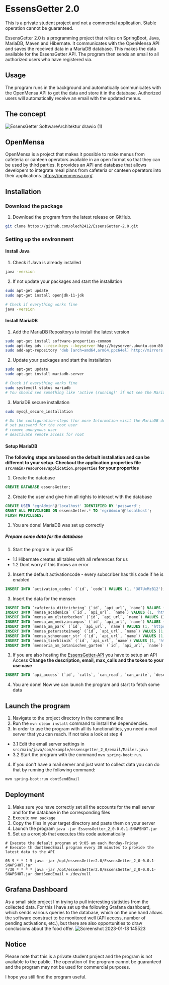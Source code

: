 # EssensGetter 2.0

This is a private student project and not a commercial application. Stable operation cannot be guaranteed.

EssensGetter 2.0 is a programming project that relies on SpringBoot, Java, MariaDB, Maven and Hibernate. It communicates with the OpenMensa API and saves the received data in a MariaDB database. This makes the data available for the EssensGetter API. The program then sends an email to all authorized users who have registered via.

## Usage

The program runs in the background and automatically communicates with the OpenMensa API to get the data and store it in the database. Authorized users will automatically receive an email with the updated menus.

## The concept
![EssensGetter SoftwareArchitektur drawio (1)](https://user-images.githubusercontent.com/76694468/212769942-63c4dd74-2664-4111-9736-429c27f669c5.png)


## OpenMensa
OpenMensa is a project that makes it possible to make menus from cafeteria or canteen operators available in an open format so that they can be used by third parties. It provides an API and database that allows developers to integrate meal plans from cafeteria or canteen operators into their applications. https://openmensa.org/.

## Installation

### Download the package
1. Download the program from the latest release on GitHub.
```bash
git clone https://github.com/olech2412/EssensGetter-2.0.git
```

### Setting up the environment

#### Install Java
1. Check if Java is already installed
```bash
java -version
```
2. If not update your packages and start the installation
```bash
sudo apt-get update
sudo apt-get install openjdk-11-jdk

# Check if everything works fine
java -version
```

#### Install MariaDB
1. Add the MariaDB Repositorys to install the latest version
```bash
sudo apt-get install software-properties-common
sudo apt-key adv --recv-keys --keyserver hkp://keyserver.ubuntu.com:80 0xF1656F24C74CD1D8
sudo add-apt-repository 'deb [arch=amd64,arm64,ppc64el] http://mirrors.accretive-networks.net/mariadb/repo/10.5/ubuntu bionic main'
```

2. Update your packages and start the installation
```bash
sudo apt-get update
sudo apt-get install mariadb-server

# Check if everything works fine
sudo systemctl status mariadb
# You should see something like 'active (running)' if not see the MariaDB documentation
```

3. MariaDB secure installation
```bash
sudo mysql_secure_installation

# Do the configuration-steps (for more Information visit the MariaDB documentation
# set password for the root user
# remove anonymous user
# deactivate remote access for root
```

#### Setup MariaDB
**The following steps are based on the default installation and can be different to your setup. Checkout the application.properties file `src/main/resources/application.properties` for your properties**
1. Create the database
```sql
CREATE DATABASE essensGetter;
```
2. Create the user and give him all rights to interact with the database
```sql
CREATE USER 'egrAdmin'@'localhost' IDENTIFIED BY 'password';
GRANT ALL PRIVILEGES ON essensGetter.* TO 'egrAdmin'@'localhost';
FLUSH PRIVILEGES;
```
3. You are done! MariaDB was set up correctly

##### Prepare some data for the database
1. Start the program in your IDE
  * 1.1 Hibernate creates all tables with all references for us
  * 1.2 Dont worry if this throws an error
2. Insert the default activationcode - every subscriber has this code if he is enabled
```sql
INSERT INTO `activation_codes` (`id`, `code`) VALUES (1, '387UxMzB12');
```
3. Insert the data for the mensen
```sql
INSERT INTO `cafeteria_dittrichring` (`id`, `api_url`, `name`) VALUES (1, 'https://openmensa.org/api/v2/canteens/70/meals', 'Cafeteria Dittrichring');
INSERT INTO `mensa_academica` (`id`, `api_url`, `name`) VALUES (1, 'https://openmensa.org/api/v2/canteens/64/meals', 'Mensa Academica');
INSERT INTO `mensa_am_elsterbecken` (`id`, `api_url`, `name`) VALUES (1, 'https://openmensa.org/api/v2/canteens/65/meals', 'Mensa am Elsterbecken');
INSERT INTO `mensa_am_medizincampus` (`id`, `api_url`, `name`) VALUES (1, 'https://openmensa.org/api/v2/canteens/67/meals', 'Mensa am Medizincampus');
INSERT INTO `mensa_am_park` (`id`, `api_url`, `name`) VALUES (1, 'https://openmensa.org/api/v2/canteens/63/meals', 'Mensa am Park');
INSERT INTO `mensa_peterssteinweg` (`id`, `api_url`, `name`) VALUES (1, 'https://openmensa.org/api/v2/canteens/68/meals', 'Mensa Peterssteinweg');
INSERT INTO `mensa_schoenauer_str` (`id`, `api_url`, `name`) VALUES (1, 'https://openmensa.org/api/v2/canteens/69/meals', 'Mensa/Cafeteria Schönauer Straße');
INSERT INTO `mensa_tierklinik` (`id`, `api_url`, `name`) VALUES (1, 'https://openmensa.org/api/v2/canteens/66/meals', 'Mensa Tierklinik');
INSERT INTO `menseria_am_botanischen_garten` (`id`, `api_url`, `name`) VALUES (1, 'https://openmensa.org/api/v2/canteens/72/meals', 'Menseria am Botanischen Garten');
```
3. If you are also hosting the [EssensGetter-API](https://github.com/olech2412/EssensGetter-API) you have to setup an API Access
**Change the description, email, max_calls and the token to your use case**
```sql
INSERT INTO `api_access` (`id`, `calls`, `can_read`, `can_write`, `description`, `email`, `enabled`, `last_call`, `max_calls`, `token`) VALUES (1, 0, b'1', b'1', 'Your description', 'contact', b'1', '2023-02-07 10:55:34', 999999999999999, '8PLUv50emD7jBakyy9U4');
```
4. You are done! Now we can launch the program and start to fetch some data

## Launch the program
1. Navigate to the project directory in the command line
2. Run the `mvn clean install` command to install the dependencies.
3. In order to use the program with all its functionalities, you need a mail server that you can reach. If not take a look at step 4
  * 3.1 Edit the email server settings in `src/main/java/com/example/essensgetter_2_0/email/Mailer.java`
  * 3.2 Start the program with the command `mvn spring-boot:run`.
4. If you don't have a mail server and just want to collect data you can do that by running the following command:
```bash
mvn spring-boot:run dontSendEmail
```

## Deployment
1. Make sure you have correctly set all the accounts for the mail server and for the database in the corresponding files
2. Execute `mvn package`
3. Copy the files in your target directory and paste them on your server
4. Launch the program `java -jar EssensGetter_2_0-0.0.1-SNAPSHOT.jar`
5. Set up a cronjob that executes this code automatically
```cron
# Execute the default program at 9:05 am each Monday-Friday
# Execute th dontSendEmail program every 30 minutes to provide the latest data to the API

05 9 * * 1-5 java -jar /opt/essensGetter2.0/EssensGetter_2_0-0.0.1-SNAPSHOT.jar
*/30 * * * * java -jar /opt/essensGetter2.0/EssensGetter_2_0-0.0.1-SNAPSHOT.jar dontSendEmail > /dev/null
```

## Grafana Dashboard
As a small side project I'm trying to pull interesting statistics from the collected data. For this I have set up the following Grafana dashboard, which sends various queries to the database, which on the one hand allows the software construct to be monitored well (API access, number of pending activations, etc.), but there are also opportunities to draw conclusions about the food offer.
![Screenshot 2023-01-18 145523](https://user-images.githubusercontent.com/76694468/213191027-28390bcf-e5a5-4ed3-b321-e19dc6508378.png)


## Notice

Please note that this is a private student project and the program is not available to the public. The operation of the program cannot be guaranteed and the program may not be used for commercial purposes.

I hope you still find the program useful.
